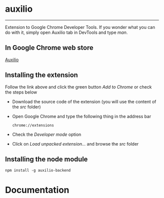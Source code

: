 # auxilio

- - -

Extension to Google Chrome Developer Tools. If you wonder what you can do with it, simply open Auxilio tab in DevTools and type *man*.

## In Google Chrome web store

[Auxilio](https://chrome.google.com/webstore/detail/auxilio/ddkgloamdhkoohfgmopdicfcinddpnhh)

## Installing the extension

Follow the link above and click the green button *Add to Chrome* or check the steps below

  - Download the source code of the extension (you will use the content of the *src* folder)
  - Open Google Chrome and type the following thing in the address bar

		chrome://extensions

  - Check the *Developer mode* option
  - Click on *Load unpacked extension...* and browse the *src* folder

## Installing the node module

	npm install -g auxilio-backend

# Documentation
